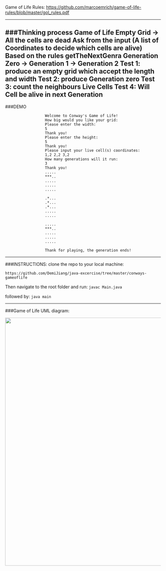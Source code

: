 Game of Life Rules: 
https://github.com/marcoemrich/game-of-life-rules/blob/master/gol_rules.pdf

---
###Thinking process 
Game of Life 
Empty Grid -> All the cells are dead 
Ask from the input (A list of Coordinates to decide which cells are alive) 
Based on the rules 
getTheNextGenra
Generation Zero -> Generation 1 -> Generation 2
Test 1: produce an empty grid which accept the length and width 
Test 2: produce Generation zero 
Test 3: count the neighbours Live Cells 
Test 4: Will Cell be alive in next Generation
---
###DEMO
````
                  Welcome to Conway's Game of Life!
                  How big would you like your grid:
                  Please enter the width:
                  5
                  Thank you!
                  Please enter the height:
                  5
                  Thank you!
                  Please input your live cell(s) coordinates:
                  1,2 2,2 3,2
                  How many generations will it run: 
                  3
                  Thank you!
                  .....
                  ***..
                  .....
                  .....
                  .....
                  
                  .*...
                  .*...
                  .*...
                  .....
                  .....
                  
                  .....
                  ***..
                  .....
                  .....
                  .....
                  
                  Thank for playing, the generation ends!
````
---
###INSTRUCTIONS:
clone the repo to your local machine:

```https://github.com/DemiJiang/java-excercise/tree/master/conways-gameoflife```

Then navigate to the root folder and run:
```javac Main.java```

followed by: 
```java main```

---
###Game of Life UML diagram: 

<img src="https://github.com/DemiJiang/java-excercise/blob/master/conways-gameoflife/docs/gameoflifeuml.png" width="800" />

